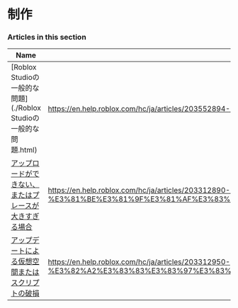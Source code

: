 # 制作  
### Articles in this section
Name|URL
-|-
[Roblox Studioの一般的な問題](./Roblox Studioの一般的な問題.html) |https://en.help.roblox.com/hc/ja/articles/203552894-Roblox-Studio%E3%81%AE%E4%B8%80%E8%88%AC%E7%9A%84%E3%81%AA%E5%95%8F%E9%A1%8C
[アップロードができない、またはプレースが大きすぎる場合](./アップロードができない、またはプレースが大きすぎる場合.html) |https://en.help.roblox.com/hc/ja/articles/203312890-%E3%82%A2%E3%83%83%E3%83%97%E3%83%AD%E3%83%BC%E3%83%89%E3%81%8C%E3%81%A7%E3%81%8D%E3%81%AA%E3%81%84-%E3%81%BE%E3%81%9F%E3%81%AF%E3%83%97%E3%83%AC%E3%83%BC%E3%82%B9%E3%81%8C%E5%A4%A7%E3%81%8D%E3%81%99%E3%81%8E%E3%82%8B%E5%A0%B4%E5%90%88
[アップデートによる仮想空間またはスクリプトの破損](./アップデートによる仮想空間またはスクリプトの破損.html) |https://en.help.roblox.com/hc/ja/articles/203312950-%E3%82%A2%E3%83%83%E3%83%97%E3%83%87%E3%83%BC%E3%83%88%E3%81%AB%E3%82%88%E3%82%8B%E4%BB%AE%E6%83%B3%E7%A9%BA%E9%96%93%E3%81%BE%E3%81%9F%E3%81%AF%E3%82%B9%E3%82%AF%E3%83%AA%E3%83%97%E3%83%88%E3%81%AE%E7%A0%B4%E6%90%8D